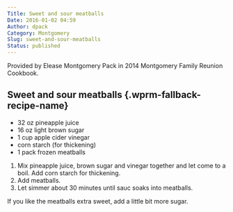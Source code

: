 ```yaml
---
Title: Sweet and sour meatballs
Date: 2016-01-02 04:59
Author: dpack
Category: Montgomery
Slug: sweet-and-sour-meatballs
Status: published
---
```


Provided by Elease Montgomery Pack in 2014 Montgomery Family Reunion Cookbook. <!--WPRM Recipe 200-->

<div class="wprm-fallback-recipe">

Sweet and sour meatballs {.wprm-fallback-recipe-name}
------------------------

<div class="wprm-fallback-recipe-ingredients">

-   32 oz pineapple juice
-   16 oz light brown sugar
-   1 cup apple cider vinegar
-   corn starch (for thickening)
-   1 pack frozen meatballs

</div>

<div class="wprm-fallback-recipe-instructions">

1.  Mix pineapple juice, brown sugar and vinegar together and let come to a boil. Add corn starch for thickening.
2.  Add meatballs.
3.  Let simmer about 30 minutes until sauc soaks into meatballs.

</div>

<div class="wprm-fallback-recipe-notes">

If you like the meatballs extra sweet, add a little bit more sugar.

</div>

</div>

<!--End WPRM Recipe-->
